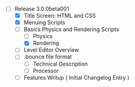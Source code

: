  - [ ] Release 3.0.0beta001
   - [x] Title Screen: HTML and CSS
   - [x] Menuing Scripts
   - [ ] Basics Physics and Rendering Scripts
      - [ ] Physics
      - [x] Rendering
   - [ ] Level Editor Overview
   - [ ] .bounce file format
     - [ ] Technical Description
     - [ ] Processor
   - [ ] Features Writup ( Initial Changelog Entry )